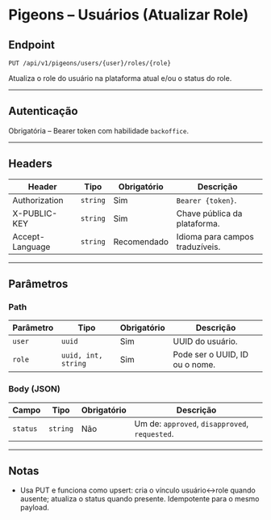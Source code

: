 # Pigeons – Usuários (Atualizar Role)

## Endpoint

`PUT /api/v1/pigeons/users/{user}/roles/{role}`

Atualiza o role do usuário na plataforma atual e/ou o status do role.

---

## Autenticação

Obrigatória – Bearer token com habilidade `backoffice`.

---

## Headers

| Header | Tipo | Obrigatório | Descrição |
| ------ | ---- | ----------- | --------- |
| Authorization | `string` | Sim | `Bearer {token}`. |
| X-PUBLIC-KEY | `string` | Sim | Chave pública da plataforma. |
| Accept-Language | `string` | Recomendado | Idioma para campos traduzíveis. |

---

## Parâmetros

### Path

| Parâmetro | Tipo                | Obrigatório  | Descrição |
| --------- |---------------------|--------------| --------- |
| `user` | `uuid`              | Sim          | UUID do usuário. |
| `role` | `uuid, int, string` | Sim | Pode ser o UUID, ID ou o nome. |

### Body (JSON)

| Campo | Tipo | Obrigatório | Descrição |
| ----- | ---- | ----------- | --------- |
| `status` | `string` | Não | Um de: `approved`, `disapproved`, `requested`. |

---

## Notas

- Usa PUT e funciona como upsert: cria o vínculo usuário↔role quando ausente; atualiza o status quando presente. Idempotente para o mesmo payload.
